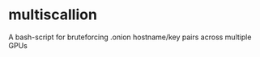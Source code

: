 multiscallion
=============

A bash-script for bruteforcing .onion hostname/key pairs across multiple GPUs
